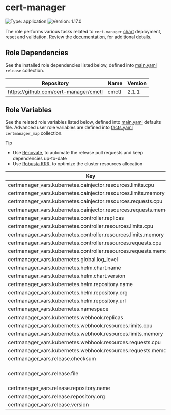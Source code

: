 # cert-manager

![Type: application](https://img.shields.io/badge/Type-application-informational?style=flat-square) ![Version: 1.17.0](https://img.shields.io/badge/Version-1.17.0-informational?style=flat-square)

The role performs various tasks related to `cert-manager` [chart](https://github.com/cert-manager/cert-manager/tree/v1.17.0/deploy/charts/cert-manager) deployment, reset and validation. Review the [documentation](https://axivo.com/k3s-cluster/wiki/guide/configuration/roles/certmanager), for additional details.

## Role Dependencies

See the installed role dependencies listed below, defined into [main.yaml](./defaults/main.yaml) `release` collection.

| Repository | Name | Version |
|------------|------|---------|
| https://github.com/cert-manager/cmctl | cmctl | 2.1.1 |

## Role Variables

See the related role variables listed below, defined into [main.yaml](./defaults/main.yaml) defaults file. Advanced user role variables are defined into [facts.yaml](./tasks/facts.yaml) `certmanager_map` collection.

> [!TIP]
> - Use [Renovate](https://axivo.com/k3s-cluster/tutorials/handbook/tools/#renovate), to automate the release pull requests and keep dependencies up-to-date
> - Use [Robusta KRR](https://axivo.com/k3s-cluster/tutorials/handbook/tools/#robusta-krr), to optimize the cluster resources allocation

| Key | Type | Default | Description |
|-----|------|---------|-------------|
| certmanager_vars.kubernetes.cainjector.resources.limits.cpu | string | `nil` |  |
| certmanager_vars.kubernetes.cainjector.resources.limits.memory | string | `"128Mi"` |  |
| certmanager_vars.kubernetes.cainjector.resources.requests.cpu | string | `"10m"` |  |
| certmanager_vars.kubernetes.cainjector.resources.requests.memory | string | `"128Mi"` |  |
| certmanager_vars.kubernetes.controller.replicas | int | `2` |  |
| certmanager_vars.kubernetes.controller.resources.limits.cpu | string | `nil` |  |
| certmanager_vars.kubernetes.controller.resources.limits.memory | string | `"128Mi"` |  |
| certmanager_vars.kubernetes.controller.resources.requests.cpu | string | `"10m"` |  |
| certmanager_vars.kubernetes.controller.resources.requests.memory | string | `"128Mi"` |  |
| certmanager_vars.kubernetes.global.log_level | int | `2` |  |
| certmanager_vars.kubernetes.helm.chart.name | string | `"cert-manager"` |  |
| certmanager_vars.kubernetes.helm.chart.version | string | `"v1.17.0"` |  |
| certmanager_vars.kubernetes.helm.repository.name | string | `"cert-manager"` |  |
| certmanager_vars.kubernetes.helm.repository.org | string | `"jetstack"` |  |
| certmanager_vars.kubernetes.helm.repository.url | string | `"https://charts.jetstack.io"` |  |
| certmanager_vars.kubernetes.namespace | string | `"kube-system"` |  |
| certmanager_vars.kubernetes.webhook.replicas | int | `1` |  |
| certmanager_vars.kubernetes.webhook.resources.limits.cpu | string | `nil` |  |
| certmanager_vars.kubernetes.webhook.resources.limits.memory | string | `"128Mi"` |  |
| certmanager_vars.kubernetes.webhook.resources.requests.cpu | string | `"10m"` |  |
| certmanager_vars.kubernetes.webhook.resources.requests.memory | string | `"128Mi"` |  |
| certmanager_vars.release.checksum | string | `"checksums.txt"` |  |
| certmanager_vars.release.file | string | `"cmctl_linux_arm64"` | See [documentation](https://axivo.com/k3s-cluster/tutorials/handbook/server/#hardware), for details |
| certmanager_vars.release.repository.name | string | `"cmctl"` |  |
| certmanager_vars.release.repository.org | string | `"cert-manager"` |  |
| certmanager_vars.release.version | string | `"v2.1.1"` |  |
